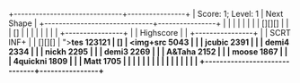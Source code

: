 +------------------------------+----------------+
|  Score: 1; Level: 1          | Next Shape     |
+------------------------------+----------------+
|                              |                |
|                              |                |
|                              |   [][][]       |
|                              |       []       |
|                              |                |
|                              |                |
|                              +----------------+
|                              | Highscore      |
|                              +----------------+
|                              | SCRT      INF+ |
|          [][][]              | "><b>tes  123121
|              []              | <img+src  5043 |
|                              | jcubic    2391 |
|                              | demi4     2334 |
|                              | nickh     2295 |
|                              | demi3     2269 |
|                              | A&Taha    2152 |
|                              | moose     1867 |
|                              | 4quickni  1809 |
|                              | Matt      1705 |
|                              |                |
|                              |                |
|                              |                |
|                              |                |
|                              |                |
+------------------------------+----------------+

